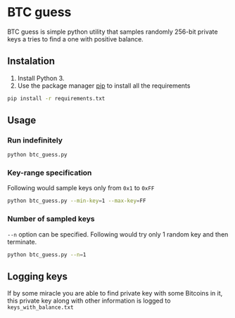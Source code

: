 # BTC guess
BTC guess is simple python utility that samples randomly 256-bit private keys a tries to find a one with positive balance.  

## Instalation
1) Install Python 3.
2) Use the package manager [pip](https://pip.pypa.io/en/stable/) to install all the requirements
```bash
pip install -r requirements.txt

```

## Usage 

### Run indefinitely
```bash
python btc_guess.py

```

### Key-range specification
Following would sample keys only from `0x1` to `0xFF`
```bash
python btc_guess.py --min-key=1 --max-key=FF
```


### Number of sampled keys
`--n` option can be specified. Following would try only 1 random key and then terminate.
```bash
python btc_guess.py --n=1
```


## Logging keys
If by some miracle you are able to find private key with some Bitcoins in it, this private key along with other information is logged to `keys_with_balance.txt`
